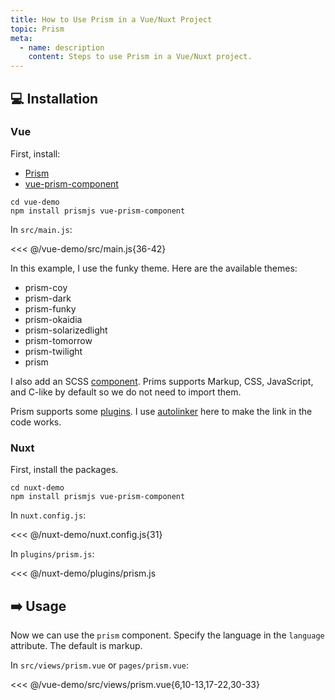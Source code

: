 ```yaml
---
title: How to Use Prism in a Vue/Nuxt Project
topic: Prism
meta:
  - name: description
    content: Steps to use Prism in a Vue/Nuxt project.
---
```


## :computer: Installation

### Vue

First, install:

- [Prism](https://www.npmjs.com/package/prismjs)
- [vue-prism-component](https://www.npmjs.com/package/vue-prism-component)

```bash{2}
cd vue-demo
npm install prismjs vue-prism-component
```

In `src/main.js`:

<<< @/vue-demo/src/main.js{36-42}

In this example, I use the funky theme. Here are the available themes:

- prism-coy
- prism-dark
- prism-funky
- prism-okaidia
- prism-solarizedlight
- prism-tomorrow
- prism-twilight
- prism

I also add an SCSS [component](https://prismjs.com/index.html#languages-list). Prims supports Markup, CSS, JavaScript, and C-like by default so we do not need to import them.

Prism supports some [plugins](https://prismjs.com/index.html#plugins). I use [autolinker](https://prismjs.com/plugins/autolinker) here to make the link in the code works.

### Nuxt

First, install the packages.

```bash{2}
cd nuxt-demo
npm install prismjs vue-prism-component
```

In `nuxt.config.js`:

<<< @/nuxt-demo/nuxt.config.js{31}

In `plugins/prism.js`:

<<< @/nuxt-demo/plugins/prism.js

## :arrow_right: Usage

Now we can use the `prism` component. Specify the language in the `language` attribute. The default is markup.

In `src/views/prism.vue` or `pages/prism.vue`:

<<< @/vue-demo/src/views/prism.vue{6,10-13,17-22,30-33}
